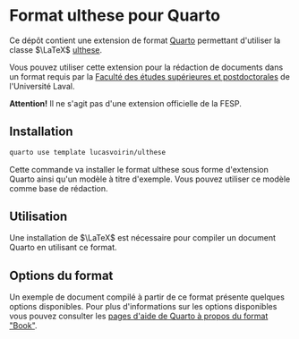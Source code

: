 # Format ulthese pour Quarto

Ce dépôt contient une extension de format [Quarto](https://quarto.org/) permettant d'utiliser la classe $\LaTeX$ [ulthese](https://www.ctan.org/pkg/ulthese).

Vous pouvez utiliser cette extension pour la rédaction de documents dans un format requis par la [Faculté des études supérieures et postdoctorales](https://www.fesp.ulaval.ca/) de l'Université Laval.

**Attention!** Il ne s'agit pas d'une extension officielle de la FESP. 

## Installation

```bash
quarto use template lucasvoirin/ulthese
```
Cette commande va installer le format ulthese sous forme d'extension Quarto ainsi qu'un modèle à titre d'exemple. Vous pouvez utiliser ce modèle comme base de rédaction.

## Utilisation

Une installation de $\LaTeX$ est nécessaire pour compiler un document Quarto en utilisant ce format.

## Options du format

Un exemple de document compilé à partir de ce format présente quelques options disponibles.
Pour plus d'informations sur les options disponibles vous pouvez consulter les [pages d'aide de Quarto à propos du format "Book"](https://quarto.org/docs/books/).
